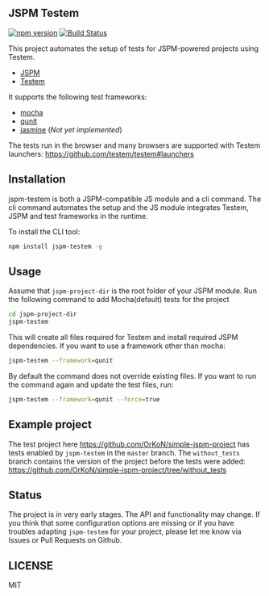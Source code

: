 ## JSPM Testem

[![npm version](https://badge.fury.io/js/jspm-testem.svg)](http://badge.fury.io/js/jspm-testem)
[![Build Status](http://img.shields.io/travis/OrKoN/jspm-testem.svg?style=flat)](https://travis-ci.org/OrKoN/jspm-testem)

This project automates the setup of tests for JSPM-powered projects using Testem.

 - [JSPM](https://github.com/jspm/jspm-cli)
 - [Testem](https://github.com/testem/testem)

It supports the following test frameworks:

 - [mocha](https://mochajs.org/)
 - [qunit](https://qunitjs.com/)
 - [jasmine](http://jasmine.github.io/) (*Not yet implemented*)

The tests run in the browser and many browsers are supported with Testem launchers: https://github.com/testem/testem#launchers

## Installation

jspm-testem is both a JSPM-compatible JS module and a cli command. The cli command automates the setup and the JS module integrates Testem, JSPM and test frameworks in the runtime.

To install the CLI tool:

```sh
npm install jspm-testem -g
```

##  Usage

Assume that `jspm-project-dir` is the root folder of your JSPM module. Run the following command to add Mocha(default) tests for the project

```sh
cd jspm-project-dir
jspm-testem
```

This will create all files required for Testem and install required JSPM dependencies.
If you want to use a framework other than mocha:

```sh
jspm-testem --framework=qunit
```

By default the command does not override existing files. If you want to run the command again and update the test files, run:

```sh
jspm-testem --framework=qunit --force=true
```

## Example project

The test project here https://github.com/OrKoN/simple-jspm-project has tests enabled by `jspm-testem` in the `master` branch. The `without_tests` branch contains the version of the project before the tests were added: https://github.com/OrKoN/simple-jspm-project/tree/without_tests

## Status

The project is in very early stages. The API and functionality may change. If you think that some configuration options are missing or if you have troubles adapting `jspm-testem` for your project, please let me know via Issues or Pull Requests on Github.

## LICENSE

MIT